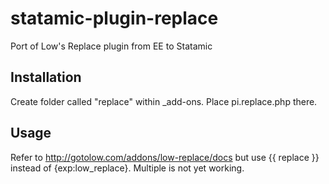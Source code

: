 statamic-plugin-replace
=======================

Port of Low's Replace plugin from EE to Statamic

Installation
------------

Create folder called "replace" within _add-ons. Place pi.replace.php there.

Usage
-----

Refer to http://gotolow.com/addons/low-replace/docs but use {{ replace }} instead of {exp:low_replace}. Multiple is not yet working.